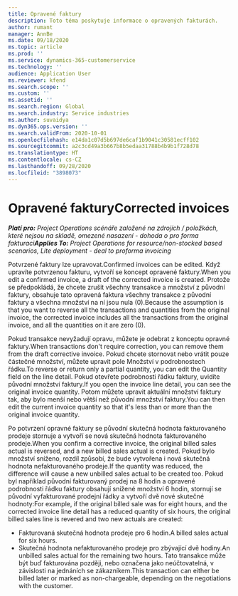 ```yaml
---
title: Opravené faktury
description: Toto téma poskytuje informace o opravených fakturách.
author: rumant
manager: AnnBe
ms.date: 09/18/2020
ms.topic: article
ms.prod: ''
ms.service: dynamics-365-customerservice
ms.technology: ''
audience: Application User
ms.reviewer: kfend
ms.search.scope: ''
ms.custom: ''
ms.assetid: ''
ms.search.region: Global
ms.search.industry: Service industries
ms.author: suvaidya
ms.dyn365.ops.version: ''
ms.search.validFrom: 2020-10-01
ms.openlocfilehash: e14da1c07d5b697de6caf1b9041c30581ecff102
ms.sourcegitcommit: a2c3cd49a3b667b8b5edaa31788b4b9b1f728d78
ms.translationtype: HT
ms.contentlocale: cs-CZ
ms.lasthandoff: 09/28/2020
ms.locfileid: "3898073"
---
```

# <a name="corrected-invoices"></a><span data-ttu-id="bda54-103">Opravené faktury</span><span class="sxs-lookup"><span data-stu-id="bda54-103">Corrected invoices</span></span>

<span data-ttu-id="bda54-104">_**Platí pro:** Project Operations scénáře založené na zdrojích / položkách, které nejsou na skladě, omezené nasazení - dohoda o pro forma fakturaci_</span><span class="sxs-lookup"><span data-stu-id="bda54-104">_**Applies To:** Project Operations for resource/non-stocked based scenarios, Lite deployment - deal to proforma invoicing_</span></span>

<span data-ttu-id="bda54-105">Potvrzené faktury lze upravovat.</span><span class="sxs-lookup"><span data-stu-id="bda54-105">Confirmed invoices can be edited.</span></span> <span data-ttu-id="bda54-106">Když upravíte potvrzenou fakturu, vytvoří se koncept opravené faktury.</span><span class="sxs-lookup"><span data-stu-id="bda54-106">When you edit a confirmed invoice, a draft of the corrected invoice is created.</span></span> <span data-ttu-id="bda54-107">Protože se předpokládá, že chcete zrušit všechny transakce a množství z původní faktury, obsahuje tato opravená faktura všechny transakce z původní faktury a všechna množství na ní jsou nula (0).</span><span class="sxs-lookup"><span data-stu-id="bda54-107">Because the assumption is that you want to reverse all the transactions and quantities from the original invoice, the corrected invoice includes all the transactions from the original invoice, and all the quantities on it are zero (0).</span></span>

<span data-ttu-id="bda54-108">Pokud transakce nevyžadují opravu, můžete je odebrat z konceptu opravné faktury.</span><span class="sxs-lookup"><span data-stu-id="bda54-108">When transactions don't require correction, you can remove them from the draft corrective invoice.</span></span> <span data-ttu-id="bda54-109">Pokud chcete stornovat nebo vrátit pouze částečné množství, můžete upravit pole Množství v podrobnostech řádku.</span><span class="sxs-lookup"><span data-stu-id="bda54-109">To reverse or return only a partial quantity, you can edit the Quantity field on the line detail.</span></span> <span data-ttu-id="bda54-110">Pokud otevřete podrobnosti řádku faktury, uvidíte původní množství faktury.</span><span class="sxs-lookup"><span data-stu-id="bda54-110">If you open the invoice line detail, you can see the original invoice quantity.</span></span> <span data-ttu-id="bda54-111">Potom můžete upravit aktuální množství faktury tak, aby bylo menší nebo větší než původní množství faktury.</span><span class="sxs-lookup"><span data-stu-id="bda54-111">You can then edit the current invoice quantity so that it's less than or more than the original invoice quantity.</span></span>

<span data-ttu-id="bda54-112">Po potvrzení opravné faktury se původní skutečná hodnota fakturovaného prodeje stornuje a vytvoří se nová skutečná hodnota fakturovaného prodeje.</span><span class="sxs-lookup"><span data-stu-id="bda54-112">When you confirm a corrective invoice, the original billed sales actual is reversed, and a new billed sales actual is created.</span></span> <span data-ttu-id="bda54-113">Pokud bylo množství sníženo, rozdíl způsobí, že bude vytvořena i nová skutečná hodnota nefakturovaného prodeje.</span><span class="sxs-lookup"><span data-stu-id="bda54-113">If the quantity was reduced, the difference will cause a new unbilled sales actual to be created too.</span></span> <span data-ttu-id="bda54-114">Pokud byl například původní fakturovaný prodej na 8 hodin a opravené podrobnosti řádku faktury obsahují snížené množství 6 hodin, stornují se původní vyfakturované prodejní řádky a vytvoří dvě nové skutečné hodnoty:</span><span class="sxs-lookup"><span data-stu-id="bda54-114">For example, if the original billed sale was for eight hours, and the corrected invoice line detail has a reduced quantity of six hours, the original billed sales line is revered and two new actuals are created:</span></span>

- <span data-ttu-id="bda54-115">Fakturovaná skutečná hodnota prodeje pro 6 hodin.</span><span class="sxs-lookup"><span data-stu-id="bda54-115">A billed sales actual for six hours.</span></span>
- <span data-ttu-id="bda54-116">Skutečná hodnota nefakturovaného prodeje pro zbývající dvě hodiny.</span><span class="sxs-lookup"><span data-stu-id="bda54-116">An unbilled sales actual for the remaining two hours.</span></span> <span data-ttu-id="bda54-117">Tato transakce může být buď fakturována později, nebo označena jako neúčtovatelná, v závislosti na jednáních se zákazníkem.</span><span class="sxs-lookup"><span data-stu-id="bda54-117">This transaction can either be billed later or marked as non-chargeable, depending on the negotiations with the customer.</span></span>
